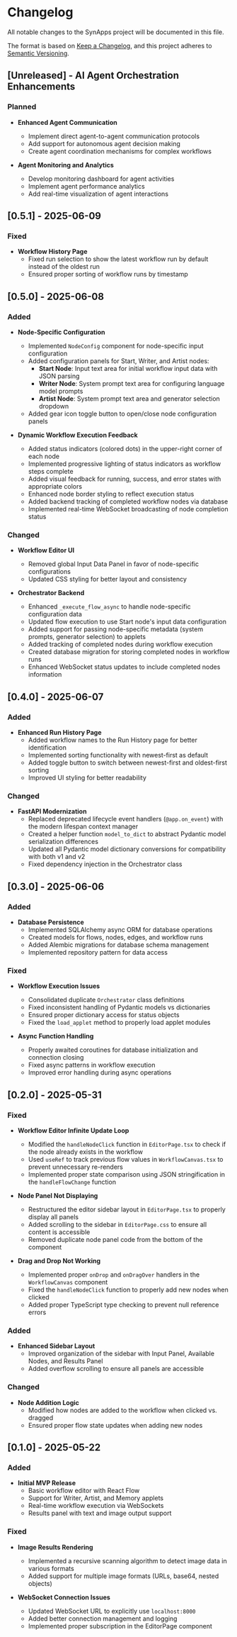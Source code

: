 # Changelog

All notable changes to the SynApps project will be documented in this file.

The format is based on [Keep a Changelog](https://keepachangelog.com/en/1.0.0/),
and this project adheres to [Semantic Versioning](https://semver.org/spec/v2.0.0.html).

## [Unreleased] - AI Agent Orchestration Enhancements

### Planned

- **Enhanced Agent Communication**
  - Implement direct agent-to-agent communication protocols
  - Add support for autonomous agent decision making
  - Create agent coordination mechanisms for complex workflows

- **Agent Monitoring and Analytics**
  - Develop monitoring dashboard for agent activities
  - Implement agent performance analytics
  - Add real-time visualization of agent interactions

## [0.5.1] - 2025-06-09

### Fixed

- **Workflow History Page**
  - Fixed run selection to show the latest workflow run by default instead of the oldest run
  - Ensured proper sorting of workflow runs by timestamp

## [0.5.0] - 2025-06-08

### Added

- **Node-Specific Configuration**
  - Implemented `NodeConfig` component for node-specific input configuration
  - Added configuration panels for Start, Writer, and Artist nodes:
    - **Start Node**: Input text area for initial workflow input data with JSON parsing
    - **Writer Node**: System prompt text area for configuring language model prompts
    - **Artist Node**: System prompt text area and generator selection dropdown
  - Added gear icon toggle button to open/close node configuration panels

- **Dynamic Workflow Execution Feedback**
  - Added status indicators (colored dots) in the upper-right corner of each node
  - Implemented progressive lighting of status indicators as workflow steps complete
  - Added visual feedback for running, success, and error states with appropriate colors
  - Enhanced node border styling to reflect execution status
  - Added backend tracking of completed workflow nodes via database
  - Implemented real-time WebSocket broadcasting of node completion status

### Changed

- **Workflow Editor UI**
  - Removed global Input Data Panel in favor of node-specific configurations
  - Updated CSS styling for better layout and consistency
  
- **Orchestrator Backend**
  - Enhanced `_execute_flow_async` to handle node-specific configuration data
  - Updated flow execution to use Start node's input data configuration
  - Added support for passing node-specific metadata (system prompts, generator selection) to applets
  - Added tracking of completed nodes during workflow execution
  - Created database migration for storing completed nodes in workflow runs
  - Enhanced WebSocket status updates to include completed nodes information

## [0.4.0] - 2025-06-07

### Added

- **Enhanced Run History Page**
  - Added workflow names to the Run History page for better identification
  - Implemented sorting functionality with newest-first as default
  - Added toggle button to switch between newest-first and oldest-first sorting
  - Improved UI styling for better readability

### Changed

- **FastAPI Modernization**
  - Replaced deprecated lifecycle event handlers (`@app.on_event`) with the modern lifespan context manager
  - Created a helper function `model_to_dict` to abstract Pydantic model serialization differences
  - Updated all Pydantic model dictionary conversions for compatibility with both v1 and v2
  - Fixed dependency injection in the Orchestrator class

## [0.3.0] - 2025-06-06

### Added

- **Database Persistence**
  - Implemented SQLAlchemy async ORM for database operations
  - Created models for flows, nodes, edges, and workflow runs
  - Added Alembic migrations for database schema management
  - Implemented repository pattern for data access

### Fixed

- **Workflow Execution Issues**
  - Consolidated duplicate `Orchestrator` class definitions
  - Fixed inconsistent handling of Pydantic models vs dictionaries
  - Ensured proper dictionary access for status objects
  - Fixed the `load_applet` method to properly load applet modules

- **Async Function Handling**
  - Properly awaited coroutines for database initialization and connection closing
  - Fixed async patterns in workflow execution
  - Improved error handling during async operations

## [0.2.0] - 2025-05-31

### Fixed

- **Workflow Editor Infinite Update Loop**
  - Modified the `handleNodeClick` function in `EditorPage.tsx` to check if the node already exists in the workflow
  - Used `useRef` to track previous flow values in `WorkflowCanvas.tsx` to prevent unnecessary re-renders
  - Implemented proper state comparison using JSON stringification in the `handleFlowChange` function

- **Node Panel Not Displaying**
  - Restructured the editor sidebar layout in `EditorPage.tsx` to properly display all panels
  - Added scrolling to the sidebar in `EditorPage.css` to ensure all content is accessible
  - Removed duplicate node panel code from the bottom of the component

- **Drag and Drop Not Working**
  - Implemented proper `onDrop` and `onDragOver` handlers in the `WorkflowCanvas` component
  - Fixed the `handleNodeClick` function to properly add new nodes when clicked
  - Added proper TypeScript type checking to prevent null reference errors

### Added

- **Enhanced Sidebar Layout**
  - Improved organization of the sidebar with Input Panel, Available Nodes, and Results Panel
  - Added overflow scrolling to ensure all panels are accessible

### Changed

- **Node Addition Logic**
  - Modified how nodes are added to the workflow when clicked vs. dragged
  - Ensured proper flow state updates when adding new nodes

## [0.1.0] - 2025-05-22

### Added

- **Initial MVP Release**
  - Basic workflow editor with React Flow
  - Support for Writer, Artist, and Memory applets
  - Real-time workflow execution via WebSockets
  - Results panel with text and image output support

### Fixed

- **Image Results Rendering**
  - Implemented a recursive scanning algorithm to detect image data in various formats
  - Added support for multiple image formats (URLs, base64, nested objects)

- **WebSocket Connection Issues**
  - Updated WebSocket URL to explicitly use `localhost:8000`
  - Added better connection management and logging
  - Implemented proper subscription in the EditorPage component
